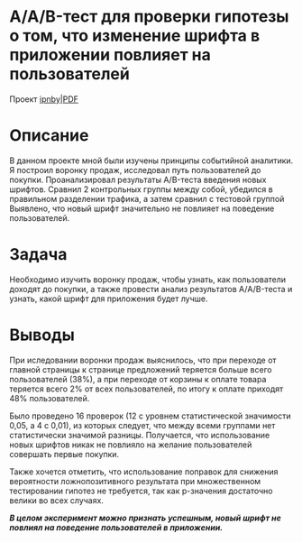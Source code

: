 # A/A/B-тест для проверки гипотезы о том, что изменение шрифта в приложении повлияет на пользователей
Проект [ipnby](https://github.com/izhblicz/Portfolio-YP/blob/main/AAB-тест%20для%20проверки%20гипотезы%20о%20том%2C%20что%20изменение%20шрифта%20в%20приложении%20повлияет%20на%20пользователей/aab_test_application.ipynb)|[PDF](https://github.com/izhblicz/Portfolio-YP/blob/main/AAB-тест%20для%20проверки%20гипотезы%20о%20том%2C%20что%20изменение%20шрифта%20в%20приложении%20повлияет%20на%20пользователей/aab_test_application.pdf)
# Описание
В данном проекте мной были изучены принципы событийной аналитики. Я построил воронку продаж, исследовал путь пользователей до покупки. Проанализировал
результаты A/B-теста введения новых шрифтов. Сравнил 2 контрольных группы между собой, убедился в правильном разделении трафика, а затем сравнил с тестовой группой Выявлено, что новый шрифт значительно не повлияет на поведение пользователей.
# Задача
Необходимо изучить воронку продаж, чтобы узнать, как пользователи доходят до покупки, а также провести анализ результатов А/A/B-теста и узнать, какой шрифт для приложения будет лучше.
# Выводы
При иследовании воронки продаж выяснилось, что при переходе от главной страницы к странице предложений теряется больше всего пользователей (38%), а при переходе от корзины к оплате товара теряется всего 2% от всех пользователей, по итогу к оплате приходят 48% пользователей.

Было проведено 16 проверок (12 с уровнем статистической значимости 0,05, а 4 с 0,01), из которых следует, что между всеми группами нет статистически значимой разницы. Получается, что использование новых шрифтов никак не повлияло на желание пользователей совершать первые покупки.

Также хочется отметить, что использование поправок для снижения вероятности ложнопозитивного результата при множественном тестировании гипотез не требуется, так как p-значения достаточно велики во всех случаях.

***В целом эксперимент можно признать успешным, новый шрифт не повлиял на поведение пользователей в приложении.***
